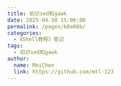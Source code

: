 ```yaml
---
title: 初识sed和gawk
date: 2025-04-30 15:06:08
permalink: /pages/b8e08b/
categories:
  - 《Shell教程》笔记
tags:
  - 初识sed和gawk
author:
  name: MeiChen
  link: https://github.com/mtl-123
---
```

